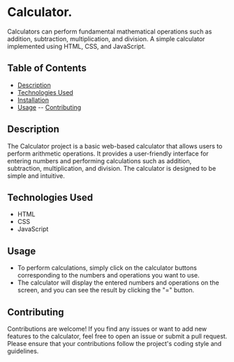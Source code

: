 # Calculator.
Calculators can perform fundamental mathematical operations such as addition, subtraction, multiplication, and division.
A simple calculator implemented using HTML, CSS, and JavaScript.

## Table of Contents
- [Description](#description)
- [Technologies Used](#technologies-used)
- [Installation](#installation)
- [Usage](#usage)
-- [Contributing](#contributing)


## Description

The Calculator project is a basic web-based calculator that allows users to perform arithmetic operations. It provides a user-friendly interface for entering numbers and performing calculations such as addition, subtraction, multiplication, and division. The calculator is designed to be simple and intuitive.

## Technologies Used

- HTML
- CSS
- JavaScript
## Usage

- To perform calculations, simply click on the calculator buttons corresponding to the numbers and operations you want to use.
- The calculator will display the entered numbers and operations on the screen, and you can see the result by clicking the "=" button.
## Contributing

Contributions are welcome! If you find any issues or want to add new features to the calculator, feel free to open an issue or submit a pull request. Please ensure that your contributions follow the project's coding style and guidelines.

